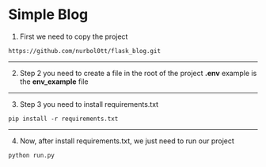 # Simple Blog

1. First we need to copy the project
```
https://github.com/nurbol0tt/flask_blog.git
```

___
2. Step 2 you need to create a file in the root of the project __.env__ example is the __env_example__ file

___
3. Step 3 you need to install requirements.txt

```
pip install -r requirements.txt
```
___
4. Now, after install requirements.txt, we just need to run our project

```
python run.py
```
